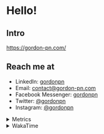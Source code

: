 # Hello!

## Intro

<https://gordon-pn.com/>

## Reach me at

- LinkedIn: [gordonpn](https://www.linkedin.com/in/gordonpn/)
- Email: [contact@gordon-pn.com](mailto:contact@gordon-pn.com)
- Facebook Messenger: [gordonpn](https://www.messenger.com/t/Gordonpn)
- Twitter: [@gordonpn](https://twitter.com/Gordonpn)
- Instagram: [@gordonpn](https://www.instagram.com/gordonpn/)

<details>
  <summary>Metrics</summary>

  <img align="center" src="https://github.com/gordonpn/gordonpn/blob/master/github-metrics.svg" alt="GitHub Metrics">

</details>

<details>
  <summary>WakaTime</summary>

  <!--START_SECTION:waka-->
📊 **This Week I Spent My Time On** 

```text
💬 Programming Languages: 
Other                    15 hrs 24 mins      ███████░░░░░░░░░░░░░░░░░░   29.66 % 
Java                     10 hrs 22 mins      █████░░░░░░░░░░░░░░░░░░░░   19.97 % 
XML                      9 hrs 2 mins        ████░░░░░░░░░░░░░░░░░░░░░   17.40 % 
Bash                     8 hrs 23 mins       ████░░░░░░░░░░░░░░░░░░░░░   16.15 % 
Brazil Dependency Config 4 hrs 15 mins       ██░░░░░░░░░░░░░░░░░░░░░░░   08.21 % 

🔥 Editors: 
Chrome                   32 hrs 1 min        ███████████████░░░░░░░░░░   61.67 % 
iTerm2                   8 hrs 48 mins       ████░░░░░░░░░░░░░░░░░░░░░   16.94 % 
IntelliJ IDEA            4 hrs 26 mins       ██░░░░░░░░░░░░░░░░░░░░░░░   08.56 % 
Slack                    2 hrs 14 mins       █░░░░░░░░░░░░░░░░░░░░░░░░   04.32 % 
Firefox                  1 hr 32 mins        █░░░░░░░░░░░░░░░░░░░░░░░░   02.98 % 
```


 Last Updated on 15/03/2025 10:24:11 UTC
<!--END_SECTION:waka-->
</details>
